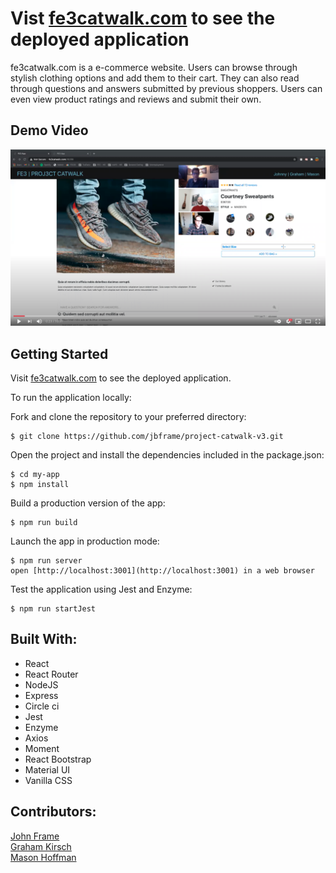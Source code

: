 # Vist [fe3catwalk.com](http://fe3catwalk.com) to see the deployed application
fe3catwalk.com is a e-commerce website. Users can browse through stylish clothing options and add them to their cart. They can also read through questions and answers submitted by previous shoppers. Users can even view product ratings and reviews and submit their own.

## Demo Video
[![Alt text](/screenshots/demo.png)](https://youtu.be/KSDhYtEFzpc?t=21)

## Getting Started
Visit [fe3catwalk.com](http://fe3catwalk.com) to see the deployed application.

To run the application locally:

Fork and clone the repository to your preferred directory:

```
$ git clone https://github.com/jbframe/project-catwalk-v3.git
```

Open the project and install the dependencies included in the package.json:

```
$ cd my-app
$ npm install
```
Build a production version of the app:

```
$ npm run build
```

Launch the app in production mode:

```
$ npm run server
open [http://localhost:3001](http://localhost:3001) in a web browser
```

Test the application using Jest and Enzyme:

```
$ npm run startJest
```

##  Built With:
* React
* React Router
* NodeJS
* Express
* Circle ci
* Jest
* Enzyme
* Axios
* Moment
* React Bootstrap
* Material UI
* Vanilla CSS


## Contributors:
[John Frame](https://github.com/jbframe)\
[Graham Kirsch](https://github.com/21grahams)\
[Mason Hoffman](https://github.com/mhoffman39)
